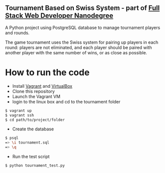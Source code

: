 ## Tournament Based on Swiss System - part of [Full Stack Web Developer Nanodegree](https://www.udacity.com/course/full-stack-web-developer-nanodegree--nd004)

A Python project using PostgreSQL database to manage tournament players and rounds.

The game tournament uses the Swiss system for pairing up players in each round: players are not eliminated, and each player should be paired with another player with the same number of wins, or as close as possible.

# How to run the code

* Install [Vagrant](http://vagrantup.com) and [VirtualBox](https://www.virtualbox.org)
* Clone this repository
* Launch the Vagrant VM 
* login to the linux box and cd to the tournament folder
```sh
$ vagrant up
$ vagrant ssh
$ cd path/to/project/folder
```

* Create the database
```sh
$ psql
=> \i tournament.sql
=> \q
```

* Run the test script
```sh
$ python tournament_test.py
